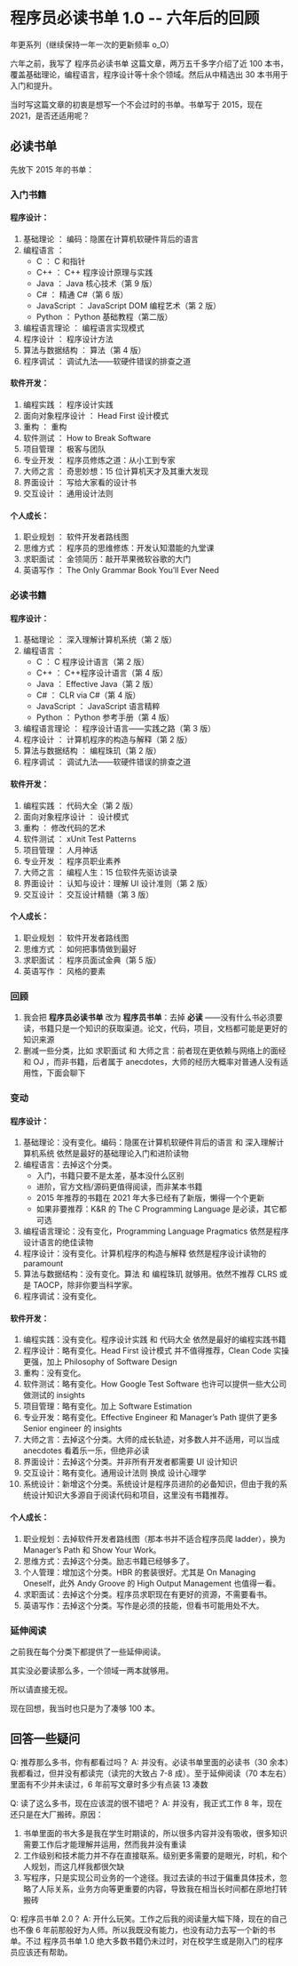 # 程序员必读书单 1.0 -- 六年后的回顾

年更系列（继续保持一年一次的更新频率 o_O）

六年之前，我写了 程序员必读书单 这篇文章，两万五千多字介绍了近 100 本书，覆盖基础理论，编程语言，程序设计等十余个领域。然后从中精选出 30 本书用于入门和提升。

当时写这篇文章的初衷是想写一个不会过时的书单。书单写于 2015，现在 2021，是否还适用呢？

## 必读书单

先放下 2015 年的书单：

### 入门书籍

#### 程序设计：

1. 基础理论 ： 编码：隐匿在计算机软硬件背后的语言
2. 编程语言 ：
   - C ： C 和指针
   - C++ ： C++ 程序设计原理与实践
   - Java ： Java 核心技术（第 9 版）
   - C# ： 精通 C#（第 6 版）
   - JavaScript ： JavaScript DOM 编程艺术（第 2 版）
   - Python ： Python 基础教程（第二版）
3. 编程语言理论 ： 编程语言实现模式
4. 程序设计 ： 程序设计方法
5. 算法与数据结构 ： 算法（第 4 版）
6. 程序调试 ： 调试九法——软硬件错误的排查之道

#### 软件开发：

1. 编程实践 ： 程序设计实践
2. 面向对象程序设计 ： Head First 设计模式
3. 重构 ： 重构
4. 软件测试 ： How to Break Software
5. 项目管理 ： 极客与团队
6. 专业开发 ： 程序员修炼之道：从小工到专家
7. 大师之言 ： 奇思妙想：15 位计算机天才及其重大发现
8. 界面设计 ： 写给大家看的设计书
9. 交互设计 ： 通用设计法则

#### 个人成长：

1. 职业规划 ： 软件开发者路线图
2. 思维方式 ： 程序员的思维修炼：开发认知潜能的九堂课
3. 求职面试 ： 金领简历：敲开苹果微软谷歌的大门
4. 英语写作 ： The Only Grammar Book You’ll Ever Need

### 必读书籍

#### 程序设计：

1. 基础理论 ： 深入理解计算机系统（第 2 版）
2. 编程语言 ：
   - C ： C 程序设计语言（第 2 版）
   - C++ ： C++程序设计语言（第 4 版）
   - Java ： Effective Java（第 2 版）
   - C# ： CLR via C#（第 4 版）
   - JavaScript ： JavaScript 语言精粹
   - Python ： Python 参考手册（第 4 版）
3. 编程语言理论 ： 程序设计语言——实践之路（第 3 版）
4. 程序设计 ： 计算机程序的构造与解释（第 2 版）
5. 算法与数据结构 ： 编程珠玑（第 2 版）
6. 程序调试 ： 调试九法——软硬件错误的排查之道

#### 软件开发：

1. 编程实践 ： 代码大全（第 2 版）
2. 面向对象程序设计 ： 设计模式
3. 重构 ： 修改代码的艺术
4. 软件测试 ： xUnit Test Patterns
5. 项目管理 ： 人月神话
6. 专业开发 ： 程序员职业素养
7. 大师之言 ： 编程人生：15 位软件先驱访谈录
8. 界面设计 ： 认知与设计：理解 UI 设计准则（第 2 版）
9. 交互设计 ： 交互设计精髓（第 3 版）

#### 个人成长：

1. 职业规划 ： 软件开发者路线图
2. 思维方式 ： 如何把事情做到最好
3. 求职面试 ： 程序员面试金典（第 5 版）
4. 英语写作 ： 风格的要素

### 回顾

1. 我会把 **程序员必读书单** 改为 **程序员书单**：去掉 **必读** ——没有什么书必须要读，书籍只是一个知识的获取渠道。论文，代码，项目，文档都可能是更好的知识来源
2. 删减一些分类，比如 求职面试 和 大师之言：前者现在更依赖与网络上的面经和 OJ ，而非书籍，后者属于 anecdotes，大师的经历大概率对普通人没有适用性，下面会聊下

### 变动

#### 程序设计：

1. 基础理论：没有变化。编码：隐匿在计算机软硬件背后的语言 和 深入理解计算机系统 依然是最好的基础理论入门和进阶读物
2. 编程语言：去掉这个分类。
   - 入门，书籍只要不是太差，基本没什么区别
   - 进阶，官方文档/源码更值得阅读，而非某本书籍
   - 2015 年推荐的书籍在 2021 年大多已经有了新版，懒得一个个更新
   - 如果非要推荐：K&R 的 The C Programming Language 是必读，其它都可选
3. 编程语言理论：没有变化，Programming Language Pragmatics 依然是程序设计语言的绝佳读物
4. 程序设计：没有变化。计算机程序的构造与解释 依然是程序设计读物的 paramount
5. 算法与数据结构：没有变化。算法 和 编程珠玑 就够用。依然不推荐 CLRS 或是 TAOCP，除非你要当科学家。
6. 程序调试：没有变化。

#### 软件开发：

1. 编程实践：没有变化。程序设计实践 和 代码大全 依然是最好的编程实践书籍
2. 程序设计：略有变化。Head First 设计模式 并不值得推荐，Clean Code 实操更强，加上 Philosophy of Software Design
3. 重构：没有变化。
4. 软件测试：略有变化。How Google Test Software 也许可以提供一些大公司做测试的 insights
5. 项目管理：略有变化。加上 Software Estimation
6. 专业开发：略有变化。Effective Engineer 和 Manager’s Path 提供了更多 Senior engineer 的 insights
7. 大师之言：去掉这个分类。大师的成长轨迹，对多数人并不适用，可以当成 anecdotes 看着乐一乐，但绝非必读
8. 界面设计：去掉这个分类。并非所有开发者都需要 UI 设计知识
9. 交互设计：略有变化。通用设计法则 换成 设计心理学
10. 系统设计：新增这个分类。系统设计是程序员进阶的必备知识，但由于我的系统设计知识大多源自于阅读代码和项目，这里没有书籍推荐。

#### 个人成长：

1. 职业规划：去掉软件开发者路线图（那本书并不适合程序员爬 ladder），换为 Manager’s Path 和 Show Your Work。
2. 思维方式：去掉这个分类。励志书籍已经够多了。
3. 个人管理：增加这个分类。HBR 的套装很好。尤其是 On Managing Oneself，此外 Andy Groove 的 High Output Management 也值得一看。
4. 求职面试：去掉这个分类。程序员求职现在有更好的资源，不需要看书。
5. 英语写作：去掉这个分类。写作是必须的技能，但看书可能用处不大。

### 延伸阅读

之前我在每个分类下都提供了一些延伸阅读。

其实没必要读那么多，一个领域一两本就够用。

所以请直接无视。

现在回想，我当时也只是为了凑够 100 本。

## 回答一些疑问

Q: 推荐那么多书，你有都看过吗？
A: 并没有。必读书单里面的必读书（30 余本）我都看过，但并没有都读完（读完的大致占 7-8 成）。至于延伸阅读（70 本左右）里面有不少并未读过，6 年前写文章时多少有点装 13 凑数

Q: 读了这么多书，现在应该混的很不错吧？
A: 并没有，我正式工作 8 年，现在还只是在大厂搬砖。原因：

1. 书单里面的书大多是我在学生时期读的，所以很多内容并没有吸收，很多知识需要工作后才能理解并运用，然而我并没有重读
2. 工作级别和技术能力并不存在直接联系。级别更多需要的是眼光，时机，和个人规划，而这几样我都很欠缺
3. 写程序，只是实现公司业务的一个途径。我过去读的书过于偏重具体技术，忽略了人际关系，业务方向等更重要的内容，导致我在相当长时间都在原地打转搬砖

Q: 程序员书单 2.0？
A: 开什么玩笑。工作之后我的阅读量大幅下降，现在的自己也不像 6 年前那般好为人师。所以我既没有能力，也没有动力去写一个新的书单。不过 程序员书单 1.0 绝大多数书籍仍未过时，对在校学生或是刚入门的程序员应该还有帮助。
